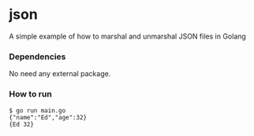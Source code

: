 # json
A simple example of how to marshal and unmarshal JSON files in Golang

### Dependencies

No need any external package.

### How to run

```
$ go run main.go
{"name":"Ed","age":32}
{Ed 32}
```
